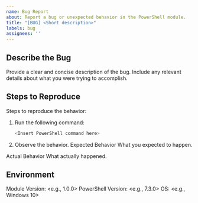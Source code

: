 ```yaml
---
name: Bug Report
about: Report a bug or unexpected behavior in the PowerShell module.
title: "[BUG] <Short description>"
labels: bug
assignees: ''
---
```


## Describe the Bug

Provide a clear and concise description of the bug. Include any relevant details about what you were trying to accomplish.

## Steps to Reproduce

Steps to reproduce the behavior:
1. Run the following command:
   ```powershell
   <Insert PowerShell command here>
   ```

2. Observe the behavior.
Expected Behavior What you expected to happen.

Actual Behavior What actually happened.

## Environment

Module Version: <e.g., 1.0.0>
PowerShell Version: <e.g., 7.3.0>
OS: <e.g., Windows 10>
